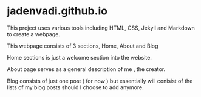 # jadenvadi.github.io

This project uses various tools including HTML, CSS, Jekyll and Markdown to create a webpage.

This webpage consists of 3 sections, Home, About and Blog

Home sections is just a  welcome section into the website.

About page serves as a general description of me , the creator.

Blog consists of just one post ( for now ) but essentially will conisist of the lists of my blog posts should I choose to add anymore.
